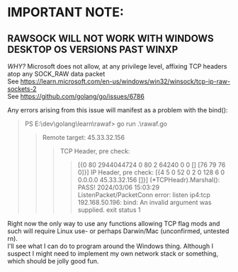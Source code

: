 
# IMPORTANT NOTE:

## RAWSOCK WILL NOT WORK WITH WINDOWS DESKTOP OS VERSIONS PAST WINXP   
    
*WHY?* 
Microsoft does not allow, at any privilege level, affixing TCP headers atop any SOCK_RAW data packet    
See https://learn.microsoft.com/en-us/windows/win32/winsock/tcp-ip-raw-sockets-2    
See https://github.com/golang/go/issues/6786    
    
Any errors arising from this issue will manifest as a problem with the bind():   
> PS E:\dev\golang\learn\rawaf> go run .\rawaf.go    
>     
>> Remote target: 45.33.32.156    
>>> TCP Header, pre check:    
>>>> [{0 80 2944044724 0 80 2 64240 0 0 [] [76 79 76 0]}]
>>> IP Header, pre check:
>>>> [{4 5 0 52 0 2 0 128 6 0 0.0.0.0 45.33.32.156 []}]
>>> (*TCPHeadr).Marshal(): PASS!
> 2024/03/06 15:03:29 ListenPacket/PacketConn error: listen ip4:tcp 192.168.50.196: bind: An invalid argument was supplied.
> exit status 1
     
Right now the only way to use any functions allowing TCP flag mods and such will require Linux use- or perhaps Darwin/Mac (unconfirmed, untested rn).    
I'll see what I can do to program around the Windows thing. Although I suspect I might need to implement my own network stack or something, which should be jolly good fun.